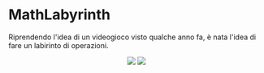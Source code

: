 # MathLabyrinth
Riprendendo l'idea di un videogioco visto qualche anno fa, è nata l'idea di fare un labirinto di operazioni. 

<p align="center">
  <img src="https://s21.postimg.org/nz319lc8n/Schermata+2016-04-13+alle+16.18.19.png"/>
  <img src="https://s22.postimg.org/gf81llhoh/Schermata+2016-04-13+alle+16.20.25.png"/>
</p>

